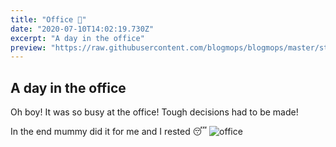 ```yaml
---
title: "Office 💼"
date: "2020-07-10T14:02:19.730Z"
excerpt: "A day in the office"
preview: "https://raw.githubusercontent.com/blogmops/blogmops/master/static/images/blog/office/office001.webp"
---
```

## A day in the office

Oh boy! It was so busy at the office! Tough decisions had to be made!

In the end mummy did it for me and I rested 😴
![office](/images/blog/office/office002.webp "Pug is sleeping.")
